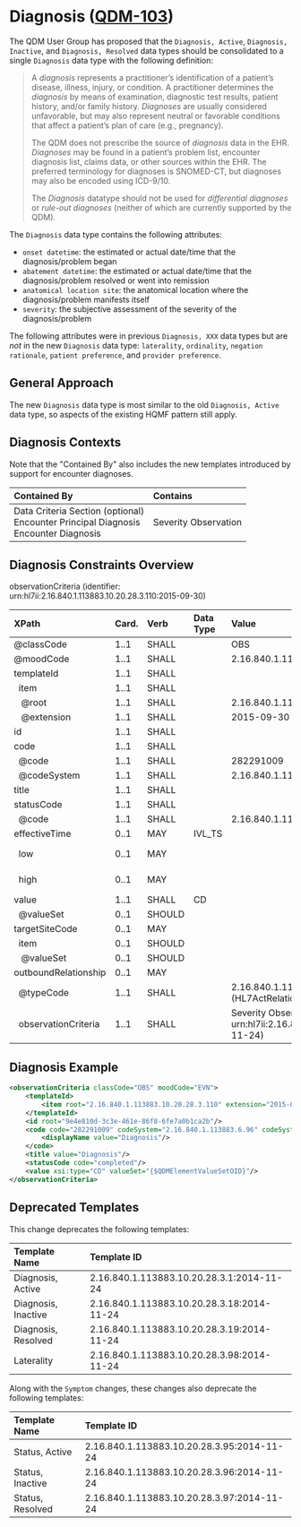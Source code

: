 Diagnosis ([QDM-103](http://jira.oncprojectracking.org/browse/QDM-103)\)
========================================================================

The QDM User Group has proposed that the `Diagnosis, Active`, `Diagnosis, Inactive`, and `Diagnosis, Resolved` data types should be consolidated to a single `Diagnosis` data type with the following definition:

> A *diagnosis* represents a practitioner’s identification of a patient’s disease, illness, injury, or condition. A practitioner determines the *diagnosis* by means of examination, diagnostic test results, patient history, and/or family history. *Diagnoses* are usually considered unfavorable, but may also represent neutral or favorable conditions that affect a patient’s plan of care (e.g., pregnancy).
>
> The QDM does not prescribe the source of *diagnosis* data in the EHR. *Diagnoses* may be found in a patient’s problem list, encounter diagnosis list, claims data, or other sources within the EHR. The preferred terminology for diagnoses is SNOMED-CT, but diagnoses may also be encoded using ICD-9/10.
>
> The *Diagnosis* datatype should not be used for *differential diagnoses* or *rule-out diagnoses* (neither of which are currently supported by the QDM).

The `Diagnosis` data type contains the following attributes:

-	`onset datetime`: the estimated or actual date/time that the diagnosis/problem began
-	`abatement datetime`: the estimated or actual date/time that the diagnosis/problem resolved or went into remission
-	`anatomical location site`: the anatomical location where the diagnosis/problem manifests itself
-	`severity`: the subjective assessment of the severity of the diagnosis/problem

The following attributes were in previous `Diagnosis, XXX` data types but are *not* in the new `Diagnosis` data type: `laterality`, `ordinality`, `negation rationale`, `patient preference`, and `provider preference`.

General Approach
----------------

The new `Diagnosis` data type is most similar to the old `Diagnosis, Active` data type, so aspects of the existing HQMF pattern still apply.

Diagnosis Contexts
------------------

Note that the "Contained By" also includes the new templates introduced by support for encounter diagnoses.

| Contained By                                                                                 | Contains             |
|:---------------------------------------------------------------------------------------------|:---------------------|
| Data Criteria Section (optional) <br> Encounter Principal Diagnosis <br> Encounter Diagnosis | Severity Observation |

Diagnosis Constraints Overview
------------------------------

observationCriteria (identifier: urn:hl7ii:2.16.840.1.113883.10.20.28.3.110:2015-09-30)

| XPath                      | Card. | Verb   | Data Type | Value                                                                                   | QDM Attribute                       |
|:---------------------------|:------|:-------|:----------|:----------------------------------------------------------------------------------------|:------------------------------------|
| @classCode                 | 1..1  | SHALL  |           | OBS                                                                                     |                                     |
| @moodCode                  | 1..1  | SHALL  |           | 2.16.840.1.113883.5.1001 (ActMood) = EVN                                                |                                     |
| templateId                 | 1..1  | SHALL  |           |                                                                                         |                                     |
| &nbsp; item                | 1..1  | SHALL  |           |                                                                                         |                                     |
| &nbsp;&nbsp; @root         | 1..1  | SHALL  |           | 2.16.840.1.113883.10.20.28.3.110                                                        |                                     |
| &nbsp;&nbsp; @extension    | 1..1  | SHALL  |           | 2015-09-30                                                                              |                                     |
| id                         | 1..1  | SHALL  |           |                                                                                         |                                     |
| code                       | 1..1  | SHALL  |           |                                                                                         |                                     |
| &nbsp; @code               | 1..1  | SHALL  |           | 282291009                                                                               |                                     |
| &nbsp; @codeSystem         | 1..1  | SHALL  |           | 2.16.840.1.113883.6.96 (SNOMED CT)                                                      |                                     |
| title                      | 1..1  | SHALL  |           |                                                                                         |                                     |
| statusCode                 | 1..1  | SHALL  |           |                                                                                         |                                     |
| &nbsp; @code               | 1..1  | SHALL  |           | 2.16.840.1.113883.5.14 (ActStatus) = completed                                          |                                     |
| effectiveTime              | 0..1  | MAY    | IVL_TS    |                                                                                         |                                     |
| &nbsp; low                 | 0..1  | MAY    |           |                                                                                         | onset datetime *(default start)*    |
| &nbsp; high                | 0..1  | MAY    |           |                                                                                         | abatement datetime *(default stop)* |
| value                      | 1..1  | SHALL  | CD        |                                                                                         |                                     |
| &nbsp; @valueSet           | 0..1  | SHOULD |           |                                                                                         | {$QDMElementValueSetOID}            |
| targetSiteCode             | 0..1  | MAY    |           |                                                                                         |                                     |
| &nbsp; item                | 0..1  | SHOULD |           |                                                                                         |                                     |
| &nbsp;&nbsp; @valueSet     | 0..1  | SHOULD |           |                                                                                         | anatomical location site            |
| outboundRelationship       | 0..1  | MAY    |           |                                                                                         |                                     |
| &nbsp; @typeCode           | 1..1  | SHALL  |           | 2.16.840.1.113883.5.1002 (HL7ActRelationshipType) = REFR                                |                                     |
| &nbsp; observationCriteria | 1..1  | SHALL  |           | Severity Observation (identifier: urn:hl7ii:2.16.840.1.113883.10.20.28.3.93:2014-11-24) | severity                            |

Diagnosis Example
-----------------

```xml
<observationCriteria classCode="OBS" moodCode="EVN">
    <templateId>
        <item root="2.16.840.1.113883.10.20.28.3.110" extension="2015-09-30"/>
    </templateId>
    <id root="9e4e810d-3c3e-461e-86f8-6fe7a0b1ca2b"/>
    <code code="282291009" codeSystem="2.16.840.1.113883.6.96" codeSystemName="SNOMED CT">
        <displayName value="Diagnosis"/>
    </code>
    <title value="Diagnosis"/>
    <statusCode code="completed"/>
    <value xsi:type="CD" valueSet="{$QDMElementValueSetOID}"/>
</observationCriteria>
```

Deprecated Templates
--------------------

This change deprecates the following templates:

| Template Name       | Template ID                                |
|:--------------------|:-------------------------------------------|
| Diagnosis, Active   | 2.16.840.1.113883.10.20.28.3.1:2014-11-24  |
| Diagnosis, Inactive | 2.16.840.1.113883.10.20.28.3.18:2014-11-24 |
| Diagnosis, Resolved | 2.16.840.1.113883.10.20.28.3.19:2014-11-24 |
| Laterality          | 2.16.840.1.113883.10.20.28.3.98:2014-11-24 |

Along with the `Symptom` changes, these changes also deprecate the following templates:

| Template Name    | Template ID                                |
|:-----------------|:-------------------------------------------|
| Status, Active   | 2.16.840.1.113883.10.20.28.3.95:2014-11-24 |
| Status, Inactive | 2.16.840.1.113883.10.20.28.3.96:2014-11-24 |
| Status, Resolved | 2.16.840.1.113883.10.20.28.3.97:2014-11-24 |
